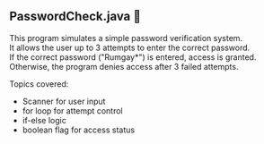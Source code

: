 ## PasswordCheck.java 🔐

This program simulates a simple password verification system.  
It allows the user up to 3 attempts to enter the correct password.  
If the correct password ("Rumgay*") is entered, access is granted.  
Otherwise, the program denies access after 3 failed attempts.

Topics covered:
- Scanner for user input
- for loop for attempt control
- if-else logic
- boolean flag for access status